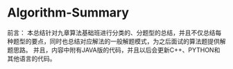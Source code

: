 # Algorithm-Summary

前言：
    本总结针对九章算法基础班进行分类的、分题型的总结，并且不仅总结每种题型的要点，同时也总结对应解法的一般解题模式，为之后面试的算法题提供解题思路。
    并且，内容中附有JAVA版的代码，并且以后会更新C++、PYTHON和其他语言的代码。
